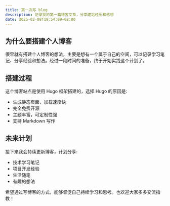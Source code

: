 ```yaml
---
title: 第一次写 blog
description: 记录我的第一篇博客文章，分享建站经历和感想
date: 2025-02-08T19:54:09+08:00
---
```


## 为什么要搭建个人博客

很早就有搭建个人博客的想法，主要是想有一个属于自己的空间，可以记录学习笔记、分享经验和想法。经过一段时间的准备，终于开始实践这个计划了。

## 搭建过程

这个博客站点是使用 Hugo 框架搭建的，选择 Hugo 的原因是:

- 生成静态页面，加载速度快
- 完全免费开源
- 主题丰富，可定制性强
- 支持 Markdown 写作

## 未来计划

接下来我会持续更新博客，计划分享:

- 技术学习笔记
- 项目开发经验
- 生活随笔
- 有趣的想法

希望通过写博客的方式，能够督促自己持续学习和思考。也欢迎大家多多交流指教！
